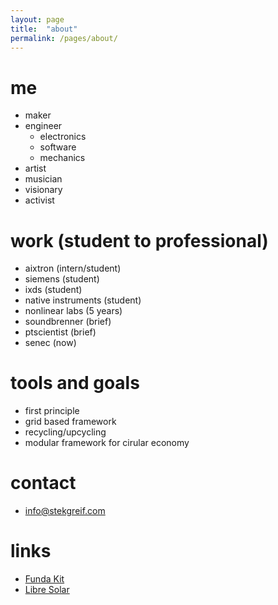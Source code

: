 ```yaml
---
layout: page
title:  "about"
permalink: /pages/about/
---
```


# me
- maker
- engineer
  - electronics
  - software
  - mechanics
- artist
- musician
- visionary
- activist

# work (student to professional)
- aixtron (intern/student)
- siemens (student)
- ixds (student)
- native instruments (student)
- nonlinear labs (5 years)
- soundbrenner (brief)
- ptscientist (brief)
- senec (now)

# tools and goals
- first principle
- grid based framework
- recycling/upcycling
- modular framework for cirular economy

# contact
- info@stekgreif.com

# links
- [Funda Kit](http://www.fundakit.org)
- [Libre Solar](https://libre.solar)
